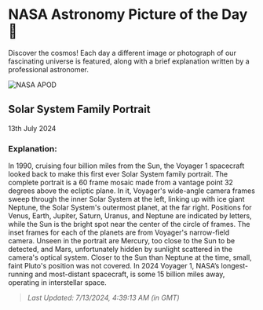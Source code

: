 
  # NASA Astronomy Picture of the Day 🌌

  Discover the cosmos! Each day a different image or photograph of our fascinating universe is featured, along with a brief explanation written by a professional astronomer.

![NASA APOD](https://apod.nasa.gov/apod/image/2407/ssportrait_vg1_big.jpg)

## Solar System Family Portrait

13th July 2024

### Explanation: 

In 1990, cruising four billion miles from the Sun, the Voyager 1 spacecraft looked back to make this first ever Solar System family portrait. The complete portrait is a 60 frame mosaic made from a vantage point 32 degrees above the ecliptic plane. In it, Voyager's wide-angle camera frames sweep through the inner Solar System at the left, linking up with ice giant Neptune, the Solar System's outermost planet, at the far right. Positions for Venus, Earth, Jupiter, Saturn, Uranus, and Neptune are indicated by letters, while the Sun is the bright spot near the center of the circle of frames. The inset frames for each of the planets are from Voyager's narrow-field camera. Unseen in the portrait are Mercury, too close to the Sun to be detected, and Mars, unfortunately hidden by sunlight scattered in the camera's optical system. Closer to the Sun than Neptune at the time, small, faint Pluto's position was not covered. In 2024 Voyager 1, NASA’s longest-running and most-distant spacecraft, is some 15 billion miles away, operating in interstellar space.

> _Last Updated: 7/13/2024, 4:39:13 AM (in GMT)_

